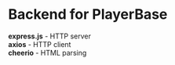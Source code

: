 # Backend for PlayerBase

**express.js** - HTTP server \
**axios** - HTTP client \
**cheerio** - HTML parsing
